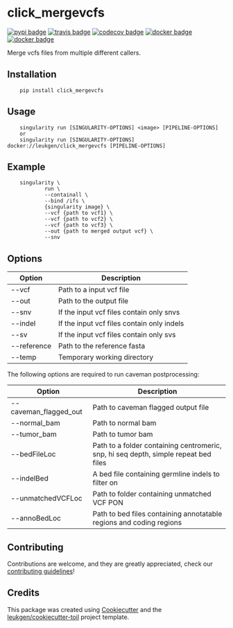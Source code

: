 # click_mergevcfs

[![pypi badge][pypi_badge]][pypi_base]
[![travis badge][travis_badge]][travis_base]
[![codecov badge][codecov_badge]][codecov_base]
[![docker badge][docker_badge]][docker_base]
[![docker badge][automated_badge]][docker_base]

Merge vcfs files from multiple different callers.

## Installation

        pip install click_mergevcfs

## Usage

        singularity run [SINGULARITY-OPTIONS] <image> [PIPELINE-OPTIONS]
        or
        singularity run [SINGULARITY-OPTIONS] docker://leukgen/click_mergevcfs [PIPELINE-OPTIONS]

## Example

        singularity \
                run \
                --containall \
                --bind /ifs \
                {singularity image} \
                --vcf {path to vcf1} \
                --vcf {path to vcf2} \
                --vcf {path to vcf3} \
                --out {path to merged output vcf} \
                --snv

## Options

| Option      | Description                                   |
| ----------- | --------------------------------------------- |
| --vcf       | Path to a input vcf file                      |
| --out       | Path to the output file                       |
| --snv       | If the input vcf files contain only snvs      |
| --indel     | If the input vcf files contain only indels    |
| --sv        | If the input vcf files contain only svs       |
| --reference | Path to the reference fasta                   |
| --temp      | Temporary working directory                   |

The following options are required to run caveman postprocessing:

| Option            | Description                                   |
| ----------- | --------------------------------------------- |
| --caveman_flagged_out | Path to caveman flagged output file |
| --normal_bam      | Path to normal bam |
| --tumor_bam       | Path to tumor bam |
| --bedFileLoc      | Path to a folder containing centromeric, snp, hi seq depth, simple repeat bed files |
| --indelBed        | A bed file containing germline indels to filter on |
| --unmatchedVCFLoc | Path to folder containing unmatched VCF PON |
| --annoBedLoc      | Path to bed files containing annotatable regions and coding regions |

## Contributing

Contributions are welcome, and they are greatly appreciated, check our [contributing guidelines](.github/CONTRIBUTING.md)!

## Credits

This package was created using [Cookiecutter] and the
[leukgen/cookiecutter-toil] project template.

<!-- References -->
[singularity]: http://singularity.lbl.gov/
[docker2singularity]: https://github.com/singularityware/docker2singularity
[cookiecutter]: https://github.com/audreyr/cookiecutter
[leukgen/cookiecutter-toil]: https://github.com/leukgen/cookiecutter-toil

<!-- Badges -->
[codecov_badge]: https://codecov.io/gh/leukgen/click_mergevcfs/branch/master/graph/badge.svg
[codecov_base]: https://codecov.io/gh/leukgen/click_mergevcfs
[automated_badge]: https://img.shields.io/docker/automated/leukgen/click_mergevcfs.svg
[docker_base]: https://hub.docker.com/r/leukgen/click_mergevcfs
[docker_badge]: https://img.shields.io/docker/build/leukgen/click_mergevcfs.svg
[pypi_badge]: https://img.shields.io/pypi/v/click_mergevcfs.svg
[pypi_base]: https://pypi.python.org/pypi/click_mergevcfs
[travis_badge]: https://img.shields.io/travis/leukgen/click_mergevcfs.svg
[travis_base]: https://travis-ci.org/leukgen/click_mergevcfs